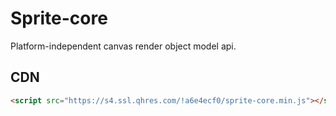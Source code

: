# Sprite-core

Platform-independent canvas render object model api.

## CDN

```html
<script src="https://s4.ssl.qhres.com/!a6e4ecf0/sprite-core.min.js"></script>
```
